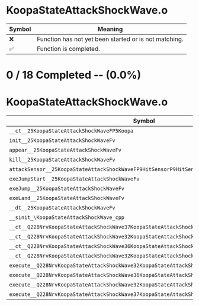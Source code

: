 # KoopaStateAttackShockWave.o
| Symbol | Meaning 
| ------------- | ------------- 
| :x: | Function has not yet been started or is not matching. 
| :white_check_mark: | Function is completed. 


# 0 / 18 Completed -- (0.0%)
# KoopaStateAttackShockWave.o
| Symbol | Decompiled? |
| ------------- | ------------- |
| `__ct__25KoopaStateAttackShockWaveFP5Koopa` | :x: |
| `init__25KoopaStateAttackShockWaveFv` | :x: |
| `appear__25KoopaStateAttackShockWaveFv` | :x: |
| `kill__25KoopaStateAttackShockWaveFv` | :x: |
| `attackSensor__25KoopaStateAttackShockWaveFP9HitSensorP9HitSensor` | :x: |
| `exeJumpStart__25KoopaStateAttackShockWaveFv` | :x: |
| `exeJump__25KoopaStateAttackShockWaveFv` | :x: |
| `exeLand__25KoopaStateAttackShockWaveFv` | :x: |
| `__dt__25KoopaStateAttackShockWaveFv` | :x: |
| `__sinit_\KoopaStateAttackShockWave_cpp` | :x: |
| `__ct__Q228NrvKoopaStateAttackShockWave37KoopaStateAttackShockWaveNrvJumpStartFv` | :x: |
| `__ct__Q228NrvKoopaStateAttackShockWave32KoopaStateAttackShockWaveNrvJumpFv` | :x: |
| `__ct__Q228NrvKoopaStateAttackShockWave36KoopaStateAttackShockWaveNrvJumpFastFv` | :x: |
| `__ct__Q228NrvKoopaStateAttackShockWave32KoopaStateAttackShockWaveNrvLandFv` | :x: |
| `execute__Q228NrvKoopaStateAttackShockWave32KoopaStateAttackShockWaveNrvLandCFP5Spine` | :x: |
| `execute__Q228NrvKoopaStateAttackShockWave36KoopaStateAttackShockWaveNrvJumpFastCFP5Spine` | :x: |
| `execute__Q228NrvKoopaStateAttackShockWave32KoopaStateAttackShockWaveNrvJumpCFP5Spine` | :x: |
| `execute__Q228NrvKoopaStateAttackShockWave37KoopaStateAttackShockWaveNrvJumpStartCFP5Spine` | :x: |
